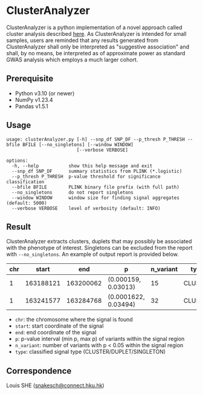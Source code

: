 # ClusterAnalyzer
ClusterAnalyzer is a python implementation of a novel approach called cluster analysis described [here](). As ClusterAnalyzer is intended for small samples, users are reminded that any results generated from ClusterAnalyzer shall only be interpreted as "suggestive association" and shall, by no means, be interpreted as of approximate power as standard GWAS analysis which employs a much larger cohort.

## Prerequisite
* Python v3.10 (or newer)
* NumPy v1.23.4
* Pandas v1.5.1

## Usage

```{bash}
usage: clusterAnalyzer.py [-h] --snp_df SNP_DF --p_thresh P_THRESH --bfile BFILE [--no_singletons] [--window WINDOW]
                          [--verbose VERBOSE]

options:
  -h, --help           show this help message and exit
  --snp_df SNP_DF      summary statistics from PLINK (*.logistic)
  --p_thresh P_THRESH  p-value threshold for significance classification
  --bfile BFILE        PLINK binary file prefix (with full path)
  --no_singletons      do not report singletons
  --window WINDOW      window size for finding signal aggregates (default: 5000)
  --verbose VERBOSE    level of verbosity (default: INFO)
```

## Result
ClusterAnalyzer extracts clusters, duplets that may possibly be associated with the phenotype of interest. Singletons can be excluded from the report with `--no_singletons`. An example of output report is provided below.

| chr  | start | end | p | n_variant | type |
| ---- | ------------- | ------------- | ------------- | ------------- | ------------- |
| 1  | 163188121 | 163200062 | (0.000159, 0.03013) | 15 | CLUSTER |
| 1  | 163241577 | 163284768 | (0.0001622, 0.03494) | 32 | CLUSTER |

* `chr`: the chromosome where the signal is found
* `start`: start coordinate of the signal
* `end`: end coordinate of the signal
* `p`: p-value interval (min p, max p) of variants within the signal region
* `n_variant`: number of variants with p < 0.05 within the signal region
* `type`: classified signal type (CLUSTER/DUPLET/SINGLETON)

## Correspondence
Louis SHE (snakesch@connect.hku.hk)
